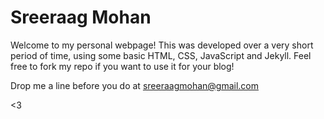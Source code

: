 # Sreeraag Mohan

Welcome to my personal webpage! This was developed over a very short period of time, using some basic HTML, CSS, JavaScript and Jekyll. Feel free to fork my repo if you want to use it for your blog! 

Drop me a line before you do at sreeraagmohan@gmail.com

<3